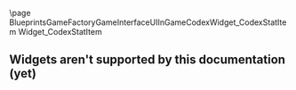 \page BlueprintsGameFactoryGameInterfaceUIInGameCodexWidget_CodexStatItem Widget_CodexStatItem
## Widgets aren't supported by this documentation (yet)
